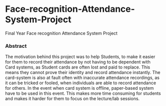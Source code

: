 # Face-recognition-Attendance-System-Project
Final Year Face recognition Attendance System Project 


### Abstract 

The motivation behind this project was to help Students, to make it easier for 
them to record their attendance by not having to be dependent with Card systems, as Student cards are often lost and paid to replace. This means they 
cannot prove their identity and record attendance instantly. The card-system is also at fault often with inaccurate attendance recordings, as it can be tricked 
or fooled, when individuals are able to record attendance for others. In the event when card system is offline, paper-based system have to be used in this 
event. This makes more time consuming for students and makes it
harder for them to focus on the lecture/lab sessions.


